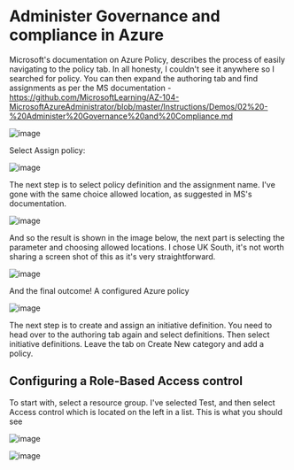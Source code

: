 # Administer Governance and compliance in Azure

Microsoft's documentation on Azure Policy, describes the process of easily navigating to the policy tab. In all honesty, I couldn't see it anywhere so I searched for policy. You can then expand the authoring tab and find assignments as per the MS documentation - https://github.com/MicrosoftLearning/AZ-104-MicrosoftAzureAdministrator/blob/master/Instructions/Demos/02%20-%20Administer%20Governance%20and%20Compliance.md

![image](https://github.com/user-attachments/assets/a022ed2e-36da-42d6-a7cb-0eb72601464a)

Select Assign policy:

![image](https://github.com/user-attachments/assets/af8319c8-239e-40e8-9322-e44864282be7)


The next step is to select policy definition and the assignment name. I've gone with the same choice allowed location, as suggested in MS's documentation.


![image](https://github.com/user-attachments/assets/8025ccdc-718a-44e9-ac0d-d2e12e860c38)


And so the result is shown in the image below, the next part is selecting the parameter and choosing allowed locations. I chose UK South, it's not worth sharing a screen shot of this as it's very straightforward.


![image](https://github.com/user-attachments/assets/57f224d6-5f11-4b75-8f59-f01401b1a2fe)


And the final outcome! A configured Azure policy


![image](https://github.com/user-attachments/assets/42fbfc0c-87d2-4fd6-b016-44061dcd8a6e)


The next step is to create and assign an initiative definition. You need to head over to the authoring tab again and select definitions. Then select initiative definitions. Leave the tab on Create New category and add a policy.


## Configuring a Role-Based Access control

To start with, select a resource group. I've selected Test, and then select Access control which is located on the left in a list. This is what you should see

![image](https://github.com/user-attachments/assets/8c1cfd2f-0686-4bc1-bd2c-2c78e291a005)


![image](https://github.com/user-attachments/assets/8c1cfd2f-0686-4bc1-bd2c-2c78e291a005)



